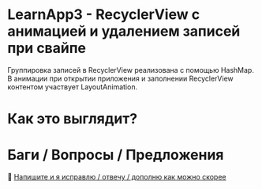 # LearnApp3 - RecyclerView с анимацией и удалением записей при свайпе
Группировка записей в RecyclerView реализована с помощью HashMap. В анимации при открытии приложения и заполнении RecyclerView контентом участвует LayoutAnimation. 
# Как это выглядит?

# Баги / Вопросы /  Предложения
📧 [Напишите и я исправлю / отвечу / дополню как можно скорее](mailto:developer.kaczmarek@yandex.ru)
